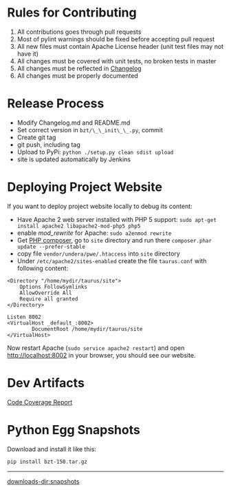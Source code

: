 

# Rules for Contributing
 1. All contributions goes through pull requests
  1. Most of pylint warnings should be fixed before accepting pull request
  2. All new files must contain Apache License header (unit test files may not have it)
 2. All changes must be covered with unit tests, no broken tests in master [](https://api.travis-ci.org/Blazemeter/taurus.svg) [](https://ci.appveyor.com/api/projects/status/github/Blazemeter/taurus?svg=true&ext=.svg)
 3. All changes must be reflected in [Changelog](Changelog)
 4. All changes must be properly documented 

# Release Process
 - Modify Changelog.md and README.md
 - Set correct version in `bzt/\_\_init\_\_.py`, commit
 - Create git tag
 - git push, including tag
 - Upload to PyPi: `python ./setup.py clean sdist upload`
 - site is updated automatically by Jenkins
 
# Deploying Project Website

If you want to deploy project website locally to debug its content:
 - Have Apache 2 web server installed with PHP 5 support: `sudo apt-get install apache2 libapache2-mod-php5 php5`
 - enable _mod\_rewrite_ for Apache: `sudo a2enmod rewrite`
 - Get [PHP composer](https://getcomposer.org/download/), go to `site` directory and run there `composer.phar update --prefer-stable`
 - copy file `vendor/undera/pwe/.htaccess` into `site` directory
 - Under `/etc/apache2/sites-enabled` create the file `taurus.conf` with following content:
```
<Directory "/home/mydir/taurus/site">
    Options FollowSymlinks
    AllowOverride All
    Require all granted
</Directory>

Listen 8002
<VirtualHost _default_:8002>
        DocumentRoot /home/mydir/taurus/site
</VirtualHost>
```

Now restart Apache (`sudo service apache2 restart`) and open [http://localhost:8002](http://localhost:8002) in your browser, you should see our website.

# Dev Artifacts
[Code Coverage Report](/coverage/)

# Python Egg Snapshots

Download and install it like this:
```bash
pip install bzt-150.tar.gz
```

----

<downloads-dir:snapshots>